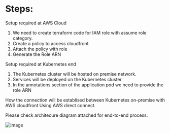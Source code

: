 # Steps:

Setup required at AWS Cloud
1. We need to create terraform code for IAM role with assume role category.
2. Create a policy to access cloudfront
3. Attach the policy with role
4. Generate the Role ARN

Setup required at Kubernetes end

1. The Kubernetes cluster will be hosted on premise network.
2. Services will be deployed on the Kubernetes cluster
3. In the annotations section of the application pod we need to provide the role ARN

How the connection will be establised between Kubernetes on-premise with AWS cloudfront
Using AWS direct connect.

Please check architecure diagram attached for end-to-end process.

![image](https://user-images.githubusercontent.com/90915813/133832745-e68efac2-0dff-496f-ac94-2c50d0237db7.png)

